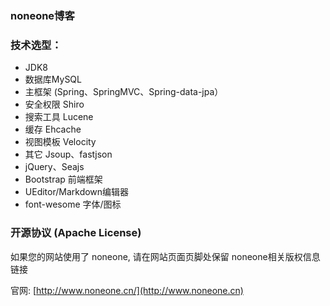 ﻿### noneone博客 

### 技术选型：

* JDK8
* 数据库MySQL
* 主框架 (Spring、SpringMVC、Spring-data-jpa）
* 安全权限 Shiro
* 搜索工具 Lucene
* 缓存 Ehcache
* 视图模板 Velocity
* 其它 Jsoup、fastjson
* jQuery、Seajs
* Bootstrap 前端框架
* UEditor/Markdown编辑器
* font-wesome 字体/图标


### 开源协议 (Apache License)

如果您的网站使用了 noneone, 请在网站页面页脚处保留 noneone相关版权信息链接

官网: [http://www.noneone.cn/](http://www.noneone.cn)

